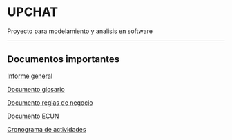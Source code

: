 # UPCHAT
Proyecto para modelamiento y analisis en software
___
## Documentos importantes

[Informe general](https://comunidadupnedu-my.sharepoint.com/:w:/g/personal/n00285693_upn_pe/EQDVqFOxmzhIucfx4Jal0AcBkLmBFPmhtd_ehe3uNrKVsg?e=WowPR9)

[Documento glosario](https://comunidadupnedu-my.sharepoint.com/:w:/g/personal/n00284647_upn_pe/EUVE0OQYB8xMvA-AUeJG8CEBoCttbOqiuOE7-JjU-cwZIw?e=r3UYVX)

[Documento reglas de negocio](https://comunidadupnedu-my.sharepoint.com/:w:/g/personal/n00284647_upn_pe/Ef3Wc-UtJ-hCqKI1IHEdykMBU56Ppd45a9HYee-_yaWeIA?e=fMHojO)

[Documento ECUN](https://comunidadupnedu-my.sharepoint.com/:w:/g/personal/n00284647_upn_pe/EVboCYuxAehAgPnAg-tXTbkBjRCy_fQRlGax-tzl4Gkjgg?e=TIWEyd)

[Cronograma de actividades]()

